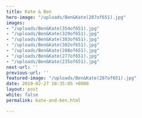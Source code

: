 ```yaml
---
title: Kate & Ben
hero-image: "/uploads/Ben&Kate(287of651).jpg"
images:
- "/uploads/Ben&Kate(354of651).jpg"
- "/uploads/Ben&Kate(329of651).jpg"
- "/uploads/Ben&Kate(303of651).jpg"
- "/uploads/Ben&Kate(302of651).jpg"
- "/uploads/Ben&Kate(288of651).jpg"
- "/uploads/Ben&Kate(277of651).jpg"
- "/uploads/Ben&Kate(235of651).jpg"
next-url: ''
previous-url: ''
featured-image: "/uploads/Ben&Kate(287of651).jpg"
date: 2019-02-27 10:35:05 +0000
layout: post
white: false
permalink: kate-and-ben.html

---
```

